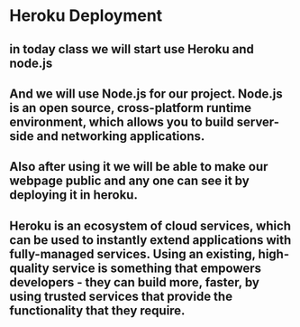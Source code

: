 # Heroku Deployment

## in  today class we will start use Heroku and node.js  

## And we will use Node.js for our project. Node.js is an open source, cross-platform runtime environment, which allows you to build server-side and networking applications. 

## Also after using it we will be able to make our webpage public and any one can see it by deploying it in heroku.

## Heroku is an ecosystem of cloud services, which can be used to instantly extend applications with fully-managed services. Using an existing, high-quality service is something that empowers developers - they can build more, faster, by using trusted services that provide the functionality that they require.
